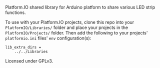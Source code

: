 Platform.IO shared library for Arduino platform to share various LED strip functions.

To use with your Platform.IO projects, clone this repo into your `PlatformIO/Libraries/` folder and place your projects in the `PlatformIO/Projects/` folder. Then add the following to your projects' `platformio.ini` files' `env` configuration(s):

```
lib_extra_dirs =
    ../../Libraries
```

Licensed under GPLv3.